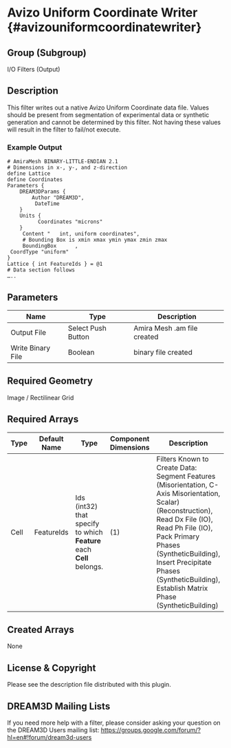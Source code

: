 Avizo Uniform Coordinate Writer {#avizouniformcoordinatewriter}
===========

## Group (Subgroup) ##
I/O Filters (Output)

## Description ##

This filter writes out a native Avizo Uniform Coordinate data file. Values should be present from segmentation of experimental data or synthetic generation and cannot be determined by this filter. Not having these values will result in the filter to fail/not execute.

### Example Output ###


	# AmiraMesh BINARY-LITTLE-ENDIAN 2.1
	# Dimensions in x-, y-, and z-direction
	define Lattice
	define Coordinates
	Parameters {
	    DREAM3DParams {
	        Author "DREAM3D",
	         DateTime     
	    }
	    Units {
	          Coordinates "microns"
	    }
	     Content "   int, uniform coordinates",
	     # Bounding Box is xmin xmax ymin ymax zmin zmax
	     BoundingBox      ,
	 CoordType "uniform"
    }
	Lattice { int FeatureIds } = @1
	# Data section follows
	….. 

## Parameters ##
| Name | Type | Description |
|------|------| ----------- |
| Output File | Select Push Button | Amira Mesh .am file created|
| Write Binary File | Boolean | binary file created |


## Required Geometry ##
Image / Rectilinear Grid


## Required Arrays ##

| Type | Default Name | Type | Component Dimensions | Description |
|------|--------------|-------------|---------|-----|
| Cell | FeatureIds | Ids (int32) that specify to which **Feature** each **Cell** belongs. | (1) | Filters Known to Create Data: Segment Features (Misorientation, C-Axis Misorientation, Scalar) (Reconstruction), Read Dx File (IO), Read Ph File (IO), Pack Primary Phases (SyntheticBuilding), Insert Precipitate Phases (SyntheticBuilding), Establish Matrix Phase (SyntheticBuilding)


## Created Arrays ##
None



## License & Copyright ##

Please see the description file distributed with this plugin.

## DREAM3D Mailing Lists ##

If you need more help with a filter, please consider asking your question on the DREAM3D Users mailing list:
https://groups.google.com/forum/?hl=en#!forum/dream3d-users



